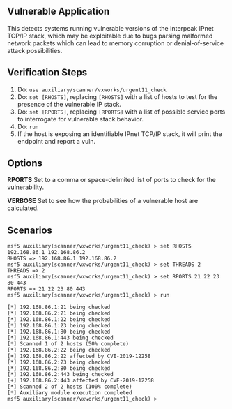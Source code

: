 ## Vulnerable Application

  This detects systems running vulnerable versions of the Interpeak IPnet TCP/IP stack, which may be exploitable due to bugs parsing malformed network packets which can lead to memory corruption or denial-of-service attack possibilities.

## Verification Steps

  1. Do: `use auxiliary/scanner/vxworks/urgent11_check`
  2. Do: `set [RHOSTS]`, replacing `[RHOSTS]` with a list of hosts to test for the presence of the vulnerable IP stack.
  2. Do: `set [RPORTS]`, replacing `[RPORTS]` with a list of possible service ports to interrogate for vulnerable stack behavior.
  3. Do: ```run```
  4. If the host is exposing an identifiable IPnet TCP/IP stack, it will print the endpoint and report a vuln.

## Options

  **RPORTS** Set to a comma or space-delimited list of ports to check for the vulnerability.

  **VERBOSE** Set to see how the probabilities of a vulnerable host are calculated.

## Scenarios

```
msf5 auxiliary(scanner/vxworks/urgent11_check) > set RHOSTS 192.168.86.1 192.168.86.2
RHOSTS => 192.168.86.1 192.168.86.2
msf5 auxiliary(scanner/vxworks/urgent11_check) > set THREADS 2
THREADS => 2
msf5 auxiliary(scanner/vxworks/urgent11_check) > set RPORTS 21 22 23 80 443
RPORTS => 21 22 23 80 443
msf5 auxiliary(scanner/vxworks/urgent11_check) > run

[*] 192.168.86.1:21 being checked
[*] 192.168.86.2:21 being checked
[*] 192.168.86.1:22 being checked
[*] 192.168.86.1:23 being checked
[*] 192.168.86.1:80 being checked
[*] 192.168.86.1:443 being checked
[*] Scanned 1 of 2 hosts (50% complete)
[*] 192.168.86.2:22 being checked
[+] 192.168.86.2:22 affected by CVE-2019-12258
[*] 192.168.86.2:23 being checked
[*] 192.168.86.2:80 being checked
[*] 192.168.86.2:443 being checked
[+] 192.168.86.2:443 affected by CVE-2019-12258
[*] Scanned 2 of 2 hosts (100% complete)
[*] Auxiliary module execution completed
msf5 auxiliary(scanner/vxworks/urgent11_check) >
```
